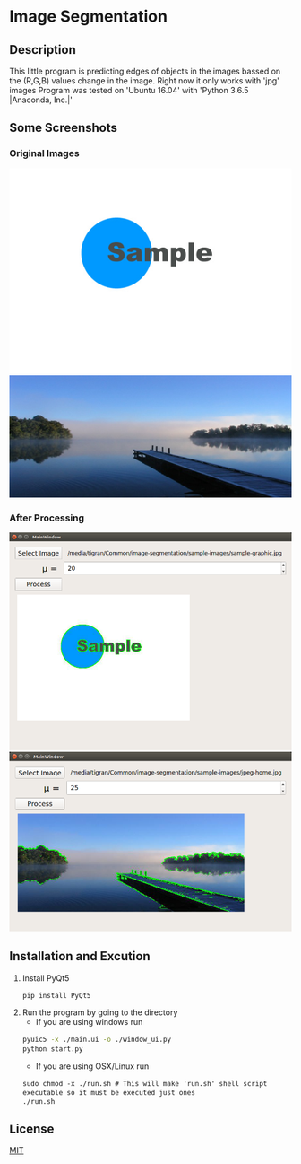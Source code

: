 # Image Segmentation

## Description
This little program is predicting edges of objects in the images bassed on the (R,G,B) values change in the image.
Right now it only works with 'jpg' images
Program was tested on 'Ubuntu 16.04' with 'Python 3.6.5 |Anaconda, Inc.|'

## Some Screenshots

### Original Images
![alt text](https://raw.githubusercontent.com/Tigran-teq-Tadevosyan/image-segmentation/master/sample-images/sample-graphic.jpg)
![alt text](https://raw.githubusercontent.com/Tigran-teq-Tadevosyan/image-segmentation/master/sample-images/jpeg-home.jpg)

### After Processing
![alt text](https://raw.githubusercontent.com/Tigran-teq-Tadevosyan/image-segmentation/master/result/Screenshot.png)
![alt text](https://raw.githubusercontent.com/Tigran-teq-Tadevosyan/image-segmentation/master/result/Screenshot2.png)

## Installation and Excution

1. Install PyQt5
    ```shell
    pip install PyQt5
    ```
2. Run the program by going to the directory
    * If you are using windows run
    ```bash
    pyuic5 -x ./main.ui -o ./window_ui.py
    python start.py
    ```
    * If you are using OSX/Linux run
    ```shell
    sudo chmod -x ./run.sh # This will make 'run.sh' shell script executable so it must be executed just ones
    ./run.sh
    ```
## License
[MIT](https://choosealicense.com/licenses/mit/)